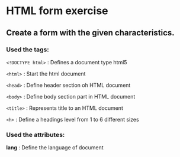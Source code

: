 # HTML form exercise
## Create a form with the given characteristics.
### Used the tags: 

`<!DOCTYPE html>` : Defines a document type html5

`<html>` : Start the html document

`<head>` : Define header section oh HTML document 

`<body>` : Define body section part in HTML document 

`<title>` : Represents title to an HTML document

`<h>` : Define a headings level from 1 to 6 different sizes

### Used the attributes:

**lang** : Define the language of document

